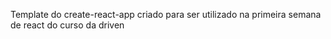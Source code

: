 Template do create-react-app criado para ser utilizado na primeira semana de react do curso da driven
